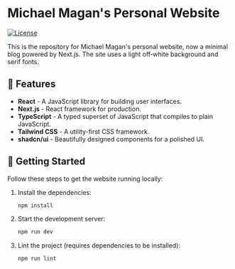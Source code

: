 # Michael Magan's Personal Website

[![License](https://img.shields.io/badge/license-MIT-blue.svg)](https://github.com/michaelmagan/personal-website/blob/main/LICENSE)

This is the repository for Michael Magan's personal website, now a minimal blog powered by Next.js.
The site uses a light off‑white background and serif fonts.

## 🎉 Features

- **React** - A JavaScript library for building user interfaces.
- **Next.js** - React framework for production.
- **TypeScript** - A typed superset of JavaScript that compiles to plain JavaScript.
- **Tailwind CSS** - A utility-first CSS framework.
- **shadcn/ui** - Beautifully designed components for a polished UI.

## 🚀 Getting Started

Follow these steps to get the website running locally:


1. Install the dependencies:

   ```bash
   npm install
   ```

2. Start the development server:

   ```bash
   npm run dev
   ```

3. Lint the project (requires dependencies to be installed):

   ```bash
   npm run lint
   ```

